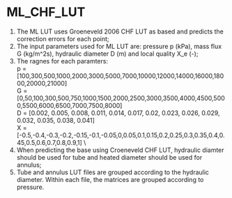 # ML_CHF_LUT
1. The ML LUT uses Groeneveld 2006 CHF LUT as based and predicts the correction errors for each point;
2. The input parameters used for ML LUT are: pressure p (kPa), mass flux G (kg/m^2s), hydraulic diameter D (m) and local quality X_e (-);
3. The ragnes for each paramters: \
  p = [100,300,500,1000,2000,3000,5000,7000,10000,12000,14000,16000,18000,20000,21000] \
  G = [0,50,100,300,500,750,1000,1500,2000,2500,3000,3500,4000,4500,5000,5500,6000,6500,7000,7500,8000] \
  D = [0.002, 0.005, 0.008, 0.011, 0.014, 0.017, 0.02, 0.023, 0.026, 0.029, 0.032, 0.035, 0.038, 0.041] \
  X = [-0.5,-0.4,-0.3,-0.2,-0.15,-0.1,-0.05,0,0.05,0.1,0.15,0.2,0.25,0.3,0.35,0.4,0.45,0.5,0.6,0.7,0.8,0.9,1] \
4. When predicting the base using Croeneveld CHF LUT, hydraulic diamter should be used for tube and heated diameter should be used for annulus;
5. Tube and annulus LUT files are grouped according to the hydraulic diameter. Within each file, the matrices are grouped according to pressure.

